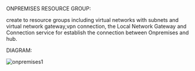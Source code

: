 ONPREMISES RESOURCE GROUP:

 create to resource groups including virtual networks  with subnets and  virtual network gateway,vpn connection, the Local Network     Gateway and Connection service for establish the connection between Onpremises and hub.

 DIAGRAM:
    
   ![onpremises1](https://github.com/user-attachments/assets/532de99e-35f2-46d7-ba73-5ba3788d526b)

